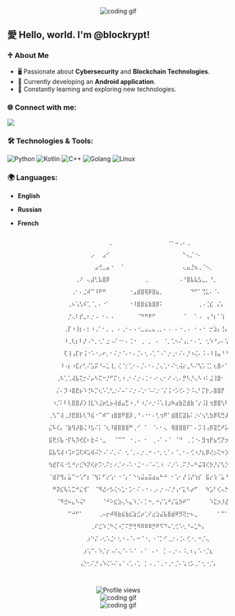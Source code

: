 <div align="center">
  <img src="https://i.giphy.com/media/v1.Y2lkPTc5MGI3NjExc3ppMnppOTQ2dmk5Z2Z1MDRtb3J5cHFrN3hsYm12b2oyeDBlb2I3ZyZlcD12MV9pbnRlcm5hbF9naWZfYnlfaWQmY3Q9Zw/l0MYRN89l6PG7TOoM/giphy.gif" alt="coding gif">
</div>

## 愛 Hello, world. I'm @blockrypt!

### ♱ About Me
- 🖥️ Passionate about **Cybersecurity** and **Blockchain Technologies**.
- 📱 Currently developing an **Android application**.
- 🌱 Constantly learning and exploring new technologies.

### 🌐 Connect with me:
<a href="mailto:blockrypt@gmail.com"><img src="https://img.shields.io/badge/Email-blockrypt@gmail.com-blue?style=for-the-badge&logo=gmail"></a>

### 🛠️ Technologies & Tools:
![Python](https://img.shields.io/badge/-Python-333333?style=flat&logo=python)
![Kotlin](https://img.shields.io/badge/-Kotlin-333333?style=flat&logo=kotlin)
![C++](https://img.shields.io/badge/-C++-333333?style=flat&logo=cplusplus)
![Golang](https://img.shields.io/badge/-Golang-333333?style=flat&logo=go)
![Linux](https://img.shields.io/badge/-Linux-333333?style=flat&logo=linux)

### 🌍 Languages:
- **English**
- **Russian**
- **French**

                        ⠀⠀⠀⠀⠀⠀⠀⠀⠀⠀⠀⠀⠀⠀⠀⠀⠀⠀⠀⠀⠀⠀⠀⠀⡀⠀⠀⠀⠀⠀⠀⠀⠀⠀⠀⠀⠀⠀⠀⠐⠂⠤⢀⠄⢀⠀⠀⠀⠀⠀⠀⠀⠀⠀⠀⠀⠀⠀⠀⠀
                        ⠀⠀⠀⠀⠀⠀⠀⠀⠀⠀⠀⠀⠀⠀⠀⠀⠀⠀⠀⡠⠀⠀⣠⠊⠀⠀⠀⠀⠀⠀⠀⠀⠀⠀⠀⠀⠀⠀⠀⠀⠀⠀⠀⠑⢄⡈⠐⠄⠀⠀⠀⠀⠀⠀⠀⠀⠀⠀⠀⠀
                        ⠀⠀⠀⠀⠀⠀⠀⠀⠀⠀⠀⠀⠀⠀⠀⠀⠀⠀⠀⠀⣠⢚⣀⣤⠐⠀⠀⠁⠀⠀⠀⠀⠀⠀⠀⠀⠀⠀⠀⠀⠀⠀⠀⢄⣤⣘⢦⢀⠈⠢⡀⠀⠀⠀⠀⠀⠀⠀⠀⠀
                        ⠀⠀⠀⠀⠀⠀⠀⠀⠀⠀⠀⠀⠀⠀⠀⢀⠜⠀⢄⣼⢃⣧⣿⡿⠀⠀⠀⠀⠀⠀⠀⠀⠀⢀⠀⠀⠀⠀⠀⠀⠀⠀⠠⠘⣿⣧⣧⣣⣀⡀⠘⡀⠀⠀⠀⠀⠀⠀⠀⠀
                        ⠀⠀⠀⠀⠀⠀⠀⠀⠀⠀⠀⠀⠀⠀⢀⠂⠄⣈⠾⠉⠸⠟⠛⠀⠀⠀⠀⠀⠀⠐⣠⣾⣿⢿⡿⣿⣦⡀⠀⠀⠀⠀⠀⠀⠀⠙⠋⠁⢙⣅⠄⠈⠄⠀⠀⠀⠀⠀⠀⠀
                        ⠀⠀⠀⠀⠀⠀⠀⠀⠀⠀⠀⠀⠀⢀⠦⢡⢣⠮⢁⠈⡀⠄⠐⠁⠀⠀⠀⠀⠀⠐⠸⣿⣿⣮⣷⣿⡿⠅⠀⠀⠀⠀⠀⠀⠀⠀⠀⢀⠠⢈⣎⠀⡌⡄⠀⠀⠀⠀⠀⠀
                        ⠀⠀⠀⠀⠀⠀⠀⠀⠀⠀⠀⠀⠀⡘⢄⠇⡞⣀⠆⡐⠠⠀⠂⠄⠠⠀⠀⠀⠀⠀⠀⠈⠛⠛⠟⠋⠀⠀⠀⠀⠀⠀⠀⠈⠀⠀⠁⠠⠀⢠⠘⡆⠁⢱⠀⠀⠀⠀⠀⠀
                        ⠀⠀⠀⠀⠀⠀⠀⠀⠀⠀⠀⠀⢀⡏⠰⢸⡆⠄⡂⠰⢀⠁⠂⡀⢀⠀⠄⢀⠂⠄⠠⠐⣀⣠⣀⣄⢀⡀⠄⠠⠀⠄⠐⢀⠠⠀⠂⠠⠐⠀⡒⣱⡄⢘⡄⠀⠀⠀⠀⠀
                        ⠀⠀⠀⠀⠀⠀⠀⠀⠀⠀⠀⠀⠸⢀⢇⡆⠇⡜⠠⠑⡀⢂⠁⣐⠠⠌⠐⠂⠄⢈⠐⠀⢀⠀⡀⠀⠄⠀⠈⡀⢁⠢⠌⢠⡀⠂⠄⢁⠀⢂⠱⠘⡠⠄⢡⠀⠀⠀⠀⠀
                        ⠀⠀⠀⠀⠀⠀⠀⠀⠀⠀⠀⠀⢏⢸⢠⡏⡖⢨⠐⠡⠐⡠⠖⡀⠂⠌⡐⠈⠄⠂⠄⡈⠄⢂⠠⢁⠈⠠⠁⡐⢀⠂⠌⠄⡘⠰⢌⠄⠨⠠⠸⢸⣤⠘⠘⡄⠀⠀⠀⠀
                        ⠀⠀⠀⠀⠀⠀⠀⠀⠀⠀⠀⠸⠠⡆⠰⣏⡔⢃⠌⣡⡭⠘⠤⣁⢸⡀⢌⠈⡂⢁⠂⠄⡈⠄⠂⠄⡈⢄⢁⠂⠌⢂⢬⡔⣀⠣⠌⢣⡡⢈⡁⢆⣿⠔⠁⢡⠀⠀⠀⠀
                        ⠀⠀⠀⠀⠀⠀⠀⠀⠀⠀⢀⠧⢁⢁⢼⣧⢍⡒⠌⡤⠣⢍⠒⡘⠋⡍⢂⠰⢀⠂⠌⡐⠠⢈⠐⠠⠂⢄⠂⠜⠠⢂⠄⡛⠣⡘⢄⠣⠰⠅⣨⢸⣿⠂⠀⡂⠆⠀⠀⠀
                        ⠀⠀⠀⠀⠀⠀⠀⠀⠀⠀⡌⠄⡹⠰⣿⣟⡦⠱⢘⠧⡉⢆⠡⢁⢃⡐⠌⠤⠁⠌⡐⠠⢁⠂⠡⠌⡐⠈⡌⢨⠐⡡⢊⠄⡑⠨⢄⠃⡍⡗⡠⣿⣿⡟⠀⢁⠘⡄⠀⠀
                        ⠀⠀⠀⠀⠀⠀⠀⠀⠀⠰⡈⠅⠇⢇⣿⣿⡼⡱⢸⣇⠱⣨⡶⣃⡦⢼⣾⣤⣋⠰⢀⠃⠰⡈⠔⡐⠨⢡⢸⣰⠷⣴⣷⣝⣾⣷⠈⡔⢨⡇⢲⣿⣿⢣⠇⠀⢚⠰⡀⠀
                        ⠀⠀⠀⠀⠀⠀⠀⠀⢀⢣⠉⢼⢀⡸⣟⣿⡧⢇⠹⣮⠐⠉⠾⠉⢰⣿⣿⠟⣿⡽⢀⠘⠠⠐⠂⠄⢃⢲⠟⠁⣾⣿⣏⣽⣧⠅⡐⠌⢢⢃⣳⡿⢯⣛⡼⠘⢀⠇⢧⠀
                        ⠀⠀⠀⠀⠀⠀⠀⠀⣌⠧⢎⡄⠈⣷⢻⡼⣿⢌⠸⣣⠌⡅⠈⢆⠸⣿⣿⣿⣿⠛⢀⠊⠀⠁⠀⠈⠄⠂⢄⠀⢿⣿⣿⣿⠏⠁⠄⡩⢸⢠⡿⣽⣋⠞⡥⡄⢊⡜⣩⡆
                        ⠀⠀⠀⠀⠀⠀⠀⠀⣯⢟⡪⣧⠐⡏⢧⡹⢞⣏⠆⣗⠬⠐⣀⠀⠀⠈⠉⠉⠀⠐⢀⠠⠀⠂⠀⢀⠠⠁⠠⠈⠀⠈⠙⠀⢀⢈⠐⠄⣻⢲⡟⣦⢋⡝⡲⢠⢡⢎⡵⡂
                        ⠀⠀⠀⠀⠀⠀⠀⠀⣯⣧⢫⢼⠰⢩⠖⣩⢏⠾⣡⢾⠬⡑⠠⠁⠌⡀⠌⠀⢂⠈⡀⠄⡐⢀⠒⠠⠐⡀⢂⠁⠄⠈⡀⠂⠄⢊⠰⡘⣆⡿⢜⡢⢍⠲⡱⢀⡘⣎⠶⡇
                        ⠀⠀⠀⠀⠀⠀⠀⠀⢳⣞⡏⢮⠐⣃⠚⡔⣊⠳⡝⢎⡖⡩⢂⠍⡂⠔⡈⠔⠠⠡⠐⣈⠐⠠⠈⠤⢁⠰⠀⠌⡐⠡⢀⠍⡘⠤⠓⣬⢽⢎⡳⡘⡌⢣⡑⠢⡜⣼⣹⠇
                        ⠀⠀⠀⠀⠀⠀⠀⠀⠈⣾⡝⢻⡄⣥⠉⠒⢡⠋⡆⠈⢳⡅⠋⡔⢡⠂⠐⠈⡄⠁⠑⢢⣬⣤⣭⣴⣤⠓⠚⠀⠂⢡⠂⡜⢨⡜⢱⡎⠀⣯⡔⢱⠈⣥⠘⣴⠙⣶⡟⠀
                        ⠀⠀⠀⠀⠀⠀⠀⠀⠀⠛⡽⣎⢧⢅⣉⠚⣌⢺⠁⠀⠈⠻⣜⠔⡣⢌⠢⣁⠂⡡⠂⠌⠠⠐⠠⢀⠄⡐⠠⠌⡘⢠⠊⣅⠣⡴⠋⠀⠀⠳⣡⠃⢎⠤⡓⡴⣛⡖⠁⠀
                        ⠀⠀⠀⠀⠀⠀⠀⠀⠀⠀⠈⠻⣚⠦⣄⠣⢬⠃⠀⠀⠀⠀⠈⠚⠕⣎⣱⢄⠣⣄⠱⡈⠄⡁⠒⡀⠒⡌⢡⠚⡌⣥⡳⠞⠉⠀⠀⠀⠀⠀⠱⣍⡲⡸⣜⡳⠋⠀⠀⠀
                        ⠀⠀⠀⠀⠀⠀⠀⠀⠀⠀⠀⠀⠀⠉⠚⠋⠁⠀⠀⠀⠀⢀⠤⡖⠾⢿⣷⣮⣷⣎⣵⣊⡴⢁⠎⣔⣱⣬⣧⣿⣾⠿⡻⢝⡒⠦⣀⠀⠀⠀⠀⠀⠁⠉⠁⠀⠀⠀⠀⠀
                        ⠀⠀⠀⠀⠀⠀⠀⠀⠀⠀⠀⠀⠀⠀⠀⠀⠀⠀⠀⢀⠎⣊⠱⢈⠓⢌⠰⡉⠍⡛⢛⠻⠿⠿⠿⡛⠟⠫⠙⠤⢁⢊⠡⢂⠘⠤⣁⠓⡄⠀⠀⠀⠀⠀⠀⠀⠀⠀⠀⠀
                        ⠀⠀⠀⠀⠀⠀⠀⠀⠀⠀⠀⠀⠀⠀⠀⠀⠀⠀⡰⠑⡌⠠⢂⠡⣈⠂⢂⠐⠠⠈⠄⠒⠈⠐⡀⠐⠈⡁⠊⢀⡐⠠⢈⠄⢊⠐⡀⠒⡈⢄⠀⠀⠀⠀⠀⠀⠀⠀⠀⠀
                        ⠀⠀⠀⠀⠀⠀⠀⠀⠀⠀⠀⠀⠀⠀⠀⠀⠀⡰⢡⠉⠄⠱⡈⡔⠠⠌⢄⠈⠄⠡⠈⠀⠄⠁⠀⠄⠂⠀⡁⠠⢀⠂⠄⠨⡀⠆⡄⠡⠐⡈⣆⠀⠀⠀⠀⠀⠀⠀⠀⠀
                        ⠀⠀⠀⠀⠀⠀⠀⠀⠀⠀⠀⠀⠀⠀⠀⠀⢠⡑⢂⠌⡘⢠⠱⢌⠡⠌⢠⠈⠠⢁⠠⢁⠀⡁⠠⢀⠈⢀⠐⢀⠂⡈⠄⢡⢐⡡⢀⠁⢂⠐⡈⡄⠀⠀⠀⠀⠀⠀⠀⠀⠀⠀⠀⠀⠀⠀
⠀                                          
<div align="center">
  <img src="https://komarev.com/ghpvc/?username=blockrypt&color=blue&style=flat-square" alt="Profile views" />
</div>

<div align="center">
  <img src="https://i.giphy.com/media/v1.Y2lkPTc5MGI3NjExMzlrM2M0djdiMWd2d3JpNDVnOWFxazhvcnQydTRka2N4ejJhNW4zeSZlcD12MV9pbnRlcm5hbF9naWZfYnlfaWQmY3Q9Zw/8fRwPZtbWkkX6/giphy.gif" alt="coding gif">
</div>

<div align="center">
  <img src="https://i.giphy.com/media/v1.Y2lkPTc5MGI3NjExZzh4M2ljZ2U0bmtldHRsZW9jZzIzNGNkNjliaTJ0OXkzYjJ4ODd4NCZlcD12MV9pbnRlcm5hbF9naWZfYnlfaWQmY3Q9Zw/zNlhulNKUcO9T3a3ag/giphy.gif" alt="coding gif">
</div>
<!---
blockrypt/blockrypt is a ✨ special ✨ repository because its `README.md` (this file) appears on your GitHub profile.
You can click the Preview link to take a look at your changes.
--->
